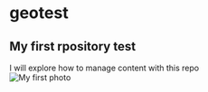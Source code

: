 # geotest
## My first rpository test   
I will explore how to manage content with this repo   
![My first photo](https://d1u1p2xjjiahg3.cloudfront.net/f67ce1a9-cd04-47e4-904a-3ca76726d457.jpg)